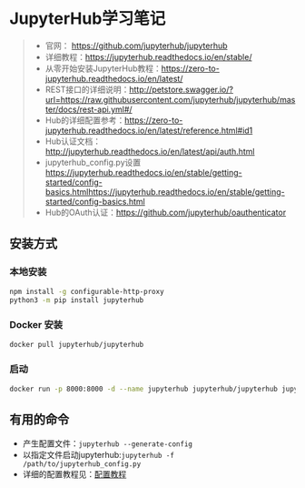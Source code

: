 # JupyterHub学习笔记

>+ 官网： https://github.com/jupyterhub/jupyterhub
>+ 详细教程：https://jupyterhub.readthedocs.io/en/stable/
>+ 从零开始安装JupyterHub教程：https://zero-to-jupyterhub.readthedocs.io/en/latest/
>+ REST接口的详细说明：http://petstore.swagger.io/?url=https://raw.githubusercontent.com/jupyterhub/jupyterhub/master/docs/rest-api.yml#/
>+ Hub的详细配置参考：https://zero-to-jupyterhub.readthedocs.io/en/latest/reference.html#id1
>+ Hub认证文档：http://jupyterhub.readthedocs.io/en/latest/api/auth.html
>+ jupyterhub_config.py设置 https://jupyterhub.readthedocs.io/en/stable/getting-started/config-basics.htmlhttps://jupyterhub.readthedocs.io/en/stable/getting-started/config-basics.html
>+ Hub的OAuth认证：https://github.com/jupyterhub/oauthenticator


## 安装方式

### 本地安装
```bash
npm install -g configurable-http-proxy
python3 -m pip install jupyterhub 
```

### Docker 安装

```bash
docker pull jupyterhub/jupyterhub
```

### 启动

```bash
docker run -p 8000:8000 -d --name jupyterhub jupyterhub/jupyterhub jupyterhub
```

## 有用的命令

+ 产生配置文件：`jupyterhub --generate-config`
+ 以指定文件启动jupyterhub:`jupyterhub -f /path/to/jupyterhub_config.py`
+ 详细的配置教程见：[配置教程](https://jupyterhub.readthedocs.io/en/stable/getting-started/config-basics.html)


